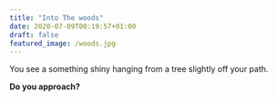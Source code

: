 ```yaml
---
title: "Into The woods"
date: 2020-07-09T00:19:57+01:00
draft: false
featured_image: /woods.jpg
---
```


You see a something shiny hanging from a tree slightly off your path. 

__Do you approach?__